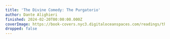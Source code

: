 ```yaml
---
title: 'The Divine Comedy: The Purgatorio'
author: Dante Alighieri
finished: 2024-02-20T00:00:00.000Z
coverImage: https://book-covers.nyc3.digitaloceanspaces.com/readings/the-divine-comedy-purgatorio-02.jpg
dropped: false
---
```


